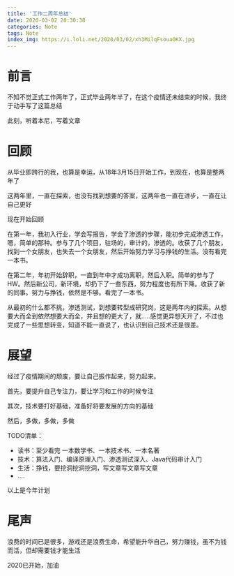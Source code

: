 ```yaml
---
title: '工作二周年总结'
date: 2020-03-02 20:30:38
categories: Note
tags: Note
index_img: https://i.loli.net/2020/03/02/xh3MilqFsouaOKX.jpg
---
```


# 前言

  不知不觉正式工作两年了，正式毕业两年半了，在这个疫情还未结束的时候，我终于动手写了这篇总结

  此刻，听着本尼，写着文章

# 回顾

  从毕业即跨行的我，也算是幸运，从18年3月15日开始工作，到现在，也算是整两年了

  这两年里，一直在探索，也没有找到想要的答案，这两年也一直在进步，一直在让自己更好

  现在开始回顾

  在第一年，我初入行业，学会写报告，学会了渗透的步骤，能初步完成渗透工作，嗯，简单的那种。参与了几个项目，驻场的，审计的，渗透的。收获了几个朋友，找到一个女朋友，也失去一个女朋友，然后开始努力学习与挣钱的生活。没有看完一本书。

  在第二年，年初开始辞职，一直到年中才成功离职，然后入职。简单的参与了HW。然后新公司，新环境，却扔下了一些东西，努力程度也有所下降。收获了新的同事。努力与挣钱，依然是不够。看完了一本书。

  从最初的什么都不挑，渗透测试，到想要转型成研究岗，这是两年内的探索。从想要大而全到依然想要大而全，并且想的更大了，就.....感觉更异想天开了，不过也完成了一些思想转变，知道不能一直说了，也认识到自己技术还是很差。

  # 展望

  经过了疫情期间的颓废，要让自己振作起来，努力起来。

  首先，要提升自己专注力，要让学习和工作的时候专注

  其次，技术要打好基础，准备好将要发展的方向的基础

  然后，多做，多做，多做

TODO清单：

* 读书：至少看完 一本数学书、一本技术书、一本名著
* 技术：算法入门、编译原理入门、渗透测试深入、Java代码审计入门
* 生活：挣钱，要挖洞挖洞挖洞，写文章写文章写文章
* ....

以上是今年计划

# 尾声

  浪费的时间已是很多，游戏还是浪费生命，希望能升华自己，努力赚钱，虽不为钱而活，但却需要钱才能生活

  2020已开始，加油